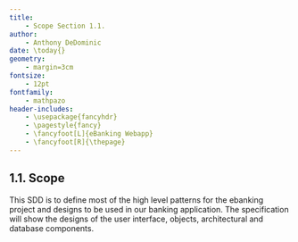 ```yaml
---
title: 
	- Scope Section 1.1.
author:
	- Anthony DeDominic
date: \today{}
geometry: 
	- margin=3cm
fontsize: 
	- 12pt
fontfamily: 
	- mathpazo
header-includes:
	- \usepackage{fancyhdr}
	- \pagestyle{fancy}
	- \fancyfoot[L]{eBanking Webapp}
	- \fancyfoot[R]{\thepage}
---
```


1.1. Scope
----------

This SDD is to define most of the high level patterns for the ebanking project and designs to be used in our banking application.
The specification will show the designs of the user interface, objects, architectural and database components.
